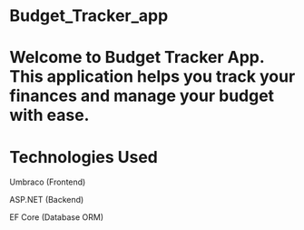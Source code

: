 # Budget_Tracker_app

# Welcome to Budget Tracker App. This application helps you track your finances and manage your budget with ease.

# Technologies Used

Umbraco (Frontend)

ASP.NET (Backend)

EF Core (Database ORM)
